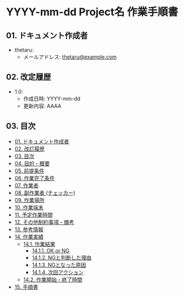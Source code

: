 # YYYY-mm-dd Project名 作業手順書
## 01. ドキュメント作成者
- thetaru:
  - メールアドレス: thetaru@example.com

## 02. 改定履歴

- 1.0:
  - 作成日時: YYYY-mm-dd
  - 更新内容: AAAA

## 03. 目次
- [01. ドキュメント作成者](#01-ドキュメント作成者)
- [02. 改訂履歴](#02-改訂履歴)
- [03. 目次](#03-このドキュメントの目次)
- [04. 目的・概要](#04-このドキュメントの目的概要)
- [05. 前提条件](#05-前提条件)
- [06. 作業完了条件](#06-作業完了条件)
- [07. 作業者](#07-作業者)
- [08. 副作業者 (チェッカー)](#08-副作業者-チェッカー)
- [09. 作業場所](#09-作業場所)
- [10. 作業端末](#10-作業端末)
- [11. 予定作業時間](#11-予定作業時間)
- [12. その他制約事項・備考](#12-その他制約事項備考)
- [13. 参考情報](#13-参考情報)
- [14. 作業実績](#14-作業実績)
  - [14.1. 作業結果](#141-作業結果)
    - [14.1.1. OK or NG](#1411-ok-or-ng)
    - [14.1.2. NGと判断した理由](#1412-ngと判断した理由)
    - [14.1.3. NGとなった原因](#1413-ngとなった原因)
    - [14.1.4. 次回アクション](#1414-次回アクション)
  - [14.2. 作業開始・終了時間](#142-作業開始終了時間)
- [15. 手順書](#15-手順書)
